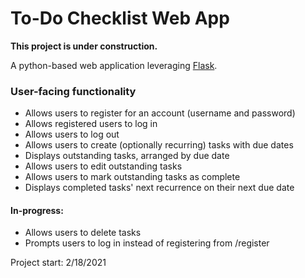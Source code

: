 # To-Do Checklist Web App
**This project is under construction.**

A python-based web application leveraging [Flask](https://flask.palletsprojects.com/en/1.1.x/).

### User-facing functionality
* Allows users to register for an account (username and password)
* Allows registered users to log in
* Allows users to log out
* Allows users to create (optionally recurring) tasks with due dates
* Displays outstanding tasks, arranged by due date
* Allows users to edit outstanding tasks
* Allows users to mark outstanding tasks as complete
* Displays completed tasks' next recurrence on their next due date
#### In-progress:
* Allows users to delete tasks
* Prompts users to log in instead of registering from /register

Project start: 2/18/2021